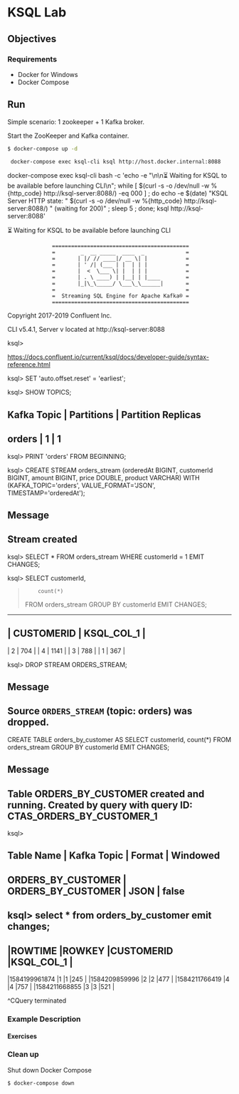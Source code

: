 # KSQL Lab

## Objectives

 

### Requirements

 * Docker for Windows
 * Docker Compose 

## Run
Simple scenario: 1 zookeeper + 1 Kafka broker.

Start the ZooKeeper and Kafka container.

```sh
$ docker-compose up -d
```

```sh
 docker-compose exec ksql-cli ksql http://host.docker.internal:8088
``` 

docker-compose exec ksql-cli bash -c 'echo -e "\n\n⏳ Waiting for KSQL to be available before launching CLI\n"; while [ $(curl -s -o /dev/null -w %{http_code} http://ksql-server:8088/) -eq 000 ] ; do echo -e $(date) "KSQL Server HTTP state: " $(curl -s -o /dev/null -w %{http_code} http://ksql-server:8088/) " (waiting for 200)" ; sleep 5 ; done; ksql http://ksql-server:8088'

⏳ Waiting for KSQL to be available before launching CLI


                  ===========================================
                  =        _  __ _____  ____  _             =
                  =       | |/ // ____|/ __ \| |            =
                  =       | ' /| (___ | |  | | |            =
                  =       |  <  \___ \| |  | | |            =
                  =       | . \ ____) | |__| | |____        =
                  =       |_|\_\_____/ \___\_\______|       =
                  =                                         =
                  =  Streaming SQL Engine for Apache Kafka® =
                  ===========================================

Copyright 2017-2019 Confluent Inc.

CLI v5.4.1, Server v<unknown> located at http://ksql-server:8088

ksql> 

https://docs.confluent.io/current/ksql/docs/developer-guide/syntax-reference.html


ksql>  SET 'auto.offset.reset' = 'earliest';

ksql> SHOW TOPICS; 

Kafka Topic  | Partitions | Partition Replicas
------------------------------------------------
 orders | 1          | 1
------------------------------------------------

ksql> PRINT 'orders' FROM BEGINNING; 


ksql> CREATE STREAM orders_stream
  (orderedAt BIGINT,
   customerId BIGINT, 
   amount BIGINT,
   price DOUBLE,
   product VARCHAR)
  WITH (KAFKA_TOPIC='orders',
        VALUE_FORMAT='JSON',
        TIMESTAMP='orderedAt');

 Message
----------------
 Stream created
----------------

ksql> SELECT * FROM orders_stream WHERE customerId = 1 EMIT CHANGES;

ksql> SELECT customerId,
>         count(*)
>  FROM orders_stream
>  GROUP BY customerId
>  EMIT CHANGES;

-------------------------------------------------------------------------------------
| CUSTOMERID                   |    KSQL_COL_1                                      |
-------------------------------------------------------------------------------------
| 2                            | 704                                                |
| 4                            | 1141                                               |
| 3                            | 788                                                |
| 1                            | 367                                                |
 
 ksql> DROP STREAM ORDERS_STREAM;

 Message
----------------------------------------------------------
 Source `ORDERS_STREAM` (topic: orders) was dropped.
----------------------------------------------------------
 
 
 CREATE TABLE orders_by_customer AS
  SELECT customerId,
         count(*)
  FROM orders_stream
  GROUP BY customerId
  EMIT CHANGES;

 Message
---------------------------------------------------------------------------------------------------------
 Table ORDERS_BY_CUSTOMER created and running. Created by query with query ID: CTAS_ORDERS_BY_CUSTOMER_1
---------------------------------------------------------------------------------------------------------
ksql>

 Table Name         | Kafka Topic        | Format | Windowed
-------------------------------------------------------------
 ORDERS_BY_CUSTOMER | ORDERS_BY_CUSTOMER | JSON   | false
-------------------------------------------------------------



ksql> select * from orders_by_customer emit changes;
-----------------------------------------------------------------------------------------------------------------------------------------------------
|ROWTIME                             |ROWKEY                              |CUSTOMERID                          |KSQL_COL_1                          |
-----------------------------------------------------------------------------------------------------------------------------------------------------
|1584199961874                       |1                                   |1                                   |245                                 |
|1584209859996                       |2                                   |2                                   |477                                 |
|1584211766419                       |4                                   |4                                   |757                                 |
|1584211668855                       |3                                   |3                                   |521                                 |

^CQuery terminated

### Example Description

 

#### Exercises  

 

 

 

### Clean up

Shut down Docker Compose

```sh
$ docker-compose down
```


